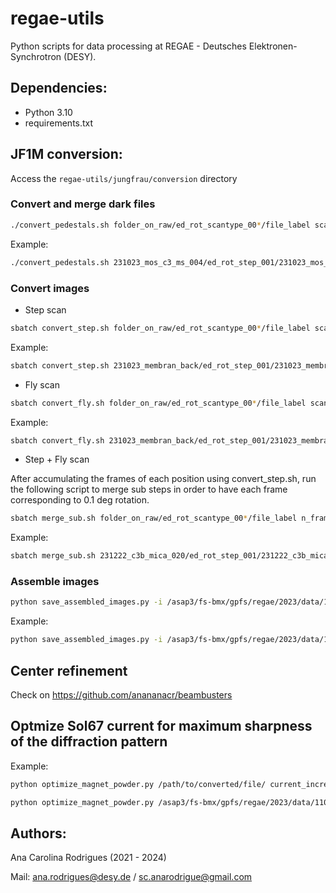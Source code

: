 # regae-utils

Python scripts for data processing at REGAE - Deutsches Elektronen-Synchrotron (DESY).

## Dependencies:

* Python 3.10
* requirements.txt

## JF1M conversion:

Access the `regae-utils/jungfrau/conversion` directory

### Convert and merge dark files

```bash
./convert_pedestals.sh folder_on_raw/ed_rot_scantype_00*/file_label scantype
```

Example:

```bash
./convert_pedestals.sh 231023_mos_c3_ms_004/ed_rot_step_001/231023_mos_c3_ms_004_001 step
```

### Convert images

- Step scan
  
```bash
sbatch convert_step.sh folder_on_raw/ed_rot_scantype_00*/file_label scantype start_file_index end_file_index
```
Example:

```bash
sbatch convert_step.sh 231023_membran_back/ed_rot_step_001/231023_membran_back_001 step 0 1000
```

- Fly scan

```bash
sbatch convert_fly.sh folder_on_raw/ed_rot_scantype_00*/file_label scantype 
```

Example:

```bash
sbatch convert_fly.sh 231023_membran_back/ed_rot_step_001/231023_membran_back_001 fly
```

- Step + Fly scan

After accumulating the frames of each position using convert_step.sh, run the following script to merge sub steps in order to have each frame corresponding to 0.1 deg rotation.

```bash
sbatch merge_sub.sh folder_on_raw/ed_rot_scantype_00*/file_label n_frames_to_merge
```

Example:
```bash
sbatch merge_sub.sh 231222_c3b_mica_020/ed_rot_step_001/231222_c3b_mica_020_001 20 
```

### Assemble images

```bash
python save_assembled_images.py -i /asap3/fs-bmx/gpfs/regae/2023/data/11018148/processed/converted/folder_on_raw/ed_rot_scantype_00*/file_label -g /asap3/fs-bmx/gpfs/regae/2023/data/11018148/scratch_cc/yefanov/geom/JF_regae_v4.geom -m /asap3/fs-bmx/gpfs/regae/2023/data/11018148/scratch_cc/yefanov/mask/mask_edges.h5 -o /asap3/fs-bmx/gpfs/regae/2023/data/11018148/processed/assembled/folder_on_raw/ed_rot_scantype_00* -f cbf &
```

Example:

```bash
python save_assembled_images.py -i /asap3/fs-bmx/gpfs/regae/2023/data/11018148/processed/converted/231019_mos_c3_ms_001/ed_rot_step_001/231019_mos_c3_ms_001_001 -g /asap3/fs-bmx/gpfs/regae/2023/data/11018148/scratch_cc/yefanov/geom/JF_regae_v4.geom -m /asap3/fs-bmx/gpfs/regae/2023/data/11018148/scratch_cc/yefanov/mask/mask_edges.h5 -o /asap3/fs-bmx/gpfs/regae/2023/data/11018148/processed/assembled/231019_mos_c3_ms_001/ed_rot_step_001 -f cbf &
```
## Center refinement

Check on https://github.com/anananacr/beambusters

## Optmize Sol67 current for maximum sharpness of the diffraction pattern

Example:
```bash
python optimize_magnet_powder.py /path/to/converted/file/ current_increment min_peak_height peak_width
```
```bash
python optimize_magnet_powder.py /asap3/fs-bmx/gpfs/regae/2023/data/11018148/processed/converted/231221_au_ref_scan/ed_magnet_step_001/231221_au_ref_scan_001_master.h5 0.1 130 4
```

## Authors:

Ana Carolina Rodrigues (2021 - 2024)

Mail: ana.rodrigues@desy.de / sc.anarodrigue@gmail.com
